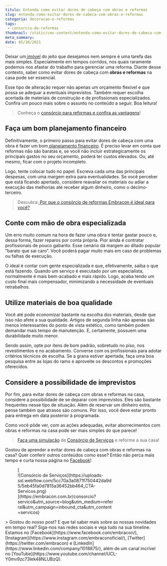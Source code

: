 ```yaml
---
titulo: Entenda como evitar dores de cabeça com obras e reformas
slug: entenda-como-evitar-dores-de-cabeca-com-obras-e-reformas
categoria: decoracao-e-reformas
tags:
 - consorcio-de-reformas
thumbnail: /static/cms-content/entenda-como-evitar-dores-de-cabeca-com-obras-e-reformas.jpeg
meta_summary: 
date: 05/10/2021
---
```

Deixar um[ imóvel](https://www.embracon.com.br/consorcio-de-imoveis) do jeito que desejamos nem sempre é uma tarefa das mais simples. Especialmente em tempos corridos, nos quais raramente podemos nos afastar do trabalho para gerenciar uma reforma. Diante desse contexto, saber como evitar dores de cabeça com **obras e reformas** na casa pode ser essencial.

Esse tipo de alteração requer não apenas um orçamento flexível e que possa se adequar a eventuais imprevistos. Também requer escolha acertada de materiais de construção e de profissionais especializados. Confira um pouco mais sobre o assunto no conteúdo a seguir. Boa leitura!

> Conheça o [consórcio para reformas e confira as vantagens](https://www.embracon.com.br/blog/conheca-o-consorcio-para-reforma-e-confira-as-vantagens)!

Faça um bom planejamento financeiro
-----------------------------------

Definitivamente, o primeiro passo para evitar dores de cabeça com uma obra é fazer um bom[ planejamento financeiro](https://www.embracon.com.br/blog/planejamento-financeiro-um-guia-para-as-financas-nao-sairem-de-controle). É preciso levar em conta que reformas não são baratas e, se você não incluir estrategicamente os principais gastos no seu orçamento, poderá ter custos elevados. Ou, até mesmo, ficar com o projeto incompleto.

Logo, tente colocar tudo no papel. Escreva cada uma das principais despesas, com uma margem extra para eventualidades. Se você perceber que está ficando apertado, considere reavaliar os materiais ou adiar a execução das melhorias até receber algum dinheiro, como o décimo-terceiro.

> Descubra:[ Por que o consórcio de reformas Embracon é ideal para você?](https://www.embracon.com.br/blog/consorcio-reforma-embracon-por-que-e-uma-boa-opcao)

Conte com mão de obra especializada
-----------------------------------

Um erro muito comum na hora de fazer uma obra é tentar gastar pouco e, dessa forma, fazer reparos por conta própria. Pior ainda é contratar profissionais de pouco gabarito. Esse cenário dá margem ao ditado popular “barato que sai caro”. Você poderá pagar muito mais em caso de problemas ou falhas de execução.

O ideal é contar com gente especializada e que, efetivamente, saiba o que está fazendo. Quando um serviço é executado por um especialista, normalmente é mais bem-acabado e mais rápido. Logo, acaba tendo um custo final mais compensador, minimizando a necessidade de eventuais retrabalhos.

Utilize materiais de boa qualidade
----------------------------------

Você até pode economizar bastante na escolha dos materiais, desde que isso não afete a sua qualidade. Artigos de segunda linha não apenas são menos interessantes do ponto de vista estético, como também podem demandar mais tempo de manutenção. E, certamente, possuem uma durabilidade muito menor.

Sendo assim, opte por itens de bom padrão, sobretudo no piso, nos revestimentos e no acabamento. Converse com os profissionais para adotar critérios técnicos de escolha. Se a grana estiver apertada, faça uma boa pesquisa entre as lojas do ramo e aproveite os descontos e promoções oferecidos.

Considere a possibilidade de imprevistos
----------------------------------------

Por fim, para evitar dores de cabeça com obras e reformas na casa, considere a possibilidade de se deparar com imprevistos. Eles são bastante frequentes nesse tipo de situação. Além de reservar um dinheiro extra, pense também que atrasos são comuns. Por isso, você deve estar pronto para entrega em data posterior à programada.

Como você pôde ver, com as ações adequadas, evitar aborrecimentos com obras e reformas na casa pode ser mais simples do que parece!

> [Faça uma simulação](https://www.embracon.com.br/consorcio) de [Consórcio de Serviços](https://www.embracon.com.br/consorcio-servicos) e reforme a sua casa!

Gostou de aprender a evitar dores de cabeça com obras e reformas na casa? Quer conferir outros conteúdos como esse? Então não perca mais tempo e curta nossa página no [Facebook](https://www.facebook.com/embracon/)!

<figure class="w-richtext-figure-type-image w-richtext-align-center" style="max-width:310px">[<div>![Consórcio de Serviços](https://uploads-ssl.webflow.com/5cc70a3a0871f750442da9d5/5eb45fa0d7815a36452bb464_CTA-Servicos.png)</div>](https://embracon.com.br/consorcio?servico&utm_source=blog&utm_medium=referral&utm_campaign=inbound_cta&utm_content=servicos)</figure>> Gostou do nosso post? E que tal saber mais sobre as nossas novidades em tempo real? Siga-nos nas redes sociais e veja tudo na sua timeline. Estamos no [Facebook](https://www.facebook.com/embracon/), [Instagram](https://www.instagram.com/embraconoficial/), [Twitter](https://twitter.com/embracon) e [LinkedIn](https://www.linkedin.com/company/1018875/), além de um canal incrível no [YouTube](https://www.youtube.com/channel/UCL-Y0mv9zc73Iek48NLUBzQ).
